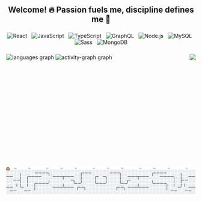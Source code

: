 <h2 align="center">Welcome! 🔥 Passion fuels me, discipline defines me 💪</h2>

###

<p align="center">
  <img src="https://cdn.jsdelivr.net/gh/devicons/devicon/icons/react/react-original.svg" alt="React" width="32"/>
  &nbsp;
  <img src="https://cdn.jsdelivr.net/gh/devicons/devicon/icons/javascript/javascript-original.svg" alt="JavaScript" width="32"/>
  &nbsp;
  <img src="https://cdn.jsdelivr.net/gh/devicons/devicon/icons/typescript/typescript-original.svg" alt="TypeScript" width="32"/>
  &nbsp;
  <img src="https://cdn.jsdelivr.net/gh/devicons/devicon/icons/graphql/graphql-plain.svg" alt="GraphQL" width="32"/>
  &nbsp;
  <img src="https://cdn.jsdelivr.net/gh/devicons/devicon/icons/nodejs/nodejs-original.svg" alt="Node.js" width="32"/>
  &nbsp;
  <img src="https://cdn.jsdelivr.net/gh/devicons/devicon/icons/mysql/mysql-original.svg" alt="MySQL" width="32"/>
  &nbsp;
  <img src="https://cdn.jsdelivr.net/gh/devicons/devicon/icons/sass/sass-original.svg" alt="Sass" width="32"/>
  &nbsp;
  <img src="https://cdn.jsdelivr.net/gh/devicons/devicon/icons/mongodb/mongodb-original.svg" alt="MongoDB" width="32"/>
</p>

###

<img align="right" height="300" src="https://camo.githubusercontent.com/4f8ea7bf8c207c4af40185e1954741322b7bcdcebbeb8355f216d187fc61132f/68747470733a2f2f692e67697068792e636f6d2f6d656469612f76312e59326c6b505463354d4749334e6a45784f4735704e327430596a52684d47593063574a364d3355354e444a7a636e467061576335615770314e544d304f485a324d6d5a684d435a6c634431324d563970626e526c636d35686246396e61575a66596e6c666157516d593351395a772f3130355450546c467271615731472f67697068792e676966"  />

###

<div align="left">
  <img src="https://github-readme-stats.vercel.app/api/top-langs?username=Angelrmatoz&locale=en&hide_title=false&layout=compact&card_width=320&langs_count=6&theme=github_dark&hide_border=true&order=2" height="150" alt="languages graph"  />
  <img src="https://github-readme-activity-graph.vercel.app/graph?username=Angelrmatoz&radius=500&theme=react&area=true&order=5&hide_border=true&hide_title=false" height="148" alt="activity-graph graph"  />
</div>

###

<br clear="both">

<picture>
  <source media="(prefers-color-scheme: dark)" srcset="https://raw.githubusercontent.com/Angelrmatoz/Angelrmatoz/output/pacman-contribution-graph-dark.svg">
  <source media="(prefers-color-scheme: light)" srcset="https://raw.githubusercontent.com/Angelrmatoz/Angelrmatoz/output/pacman-contribution-graph.svg">
  <img alt="pacman contribution graph" src="https://raw.githubusercontent.com/Angelrmatoz/Angelrmatoz/output/pacman-contribution-graph.svg">
</picture>

###

